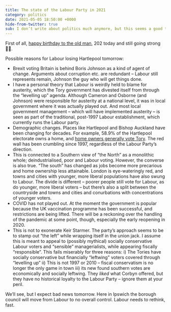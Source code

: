 ```yaml
---
title: The state of the Labour Party in 2021
category: politics
date: 2021-05-05 18:50:00 +0000
hide-from-twitter: true
sub: I don’t write about politics much anymore, but this seems a good time to think about the state of the Labour Party. Labour will do badly in tomorrow’s elections due to a number of factors outside its control, but the current leadership is catastrophically wrong in its strategy.
---
```


First of all, [happy birthday to the old man](https://en.wikipedia.org/wiki/Karl_Marx), 202 today and still going strong <span role="img" aria-label='Strong'>💪🏼</span>.

Possible reasons for Labour losing Hartlepool tomorrow:

- Brexit voting Britain is behind Boris Johnson as a kind of agent of change. Arguments about corruption etc. are redundant – Labour still represents remain, Johnson the guy who will get things done.
- I have a personal theory that Labour is weirdly held to blame for austerity, which the Tory government has divested itself from through the “levelling up” agenda. Although Cameron and Osborne (and Johnson) were responsible for austerity at a national level, it was in local government where it was actually played out. And most local government management – which will have implemented austerity – is seen as part of the traditional, post-1997 Labour establishment, which currently runs the Labour party.
- Demographic changes. Places like Hartlepool and Bishop Auckland have been changing for decades. For example, 58.9% of the Hartlepool electorate owns a home, and [home owners generally vote Tory](https://commonslibrary.parliament.uk/ge2019-how-did-demographics-affect-the-result/). The red wall has been crumbling since 1997, regardless of the Labour Party’s direction.
- This is connected to a Southern view of “the North” as a monolithic whole; deindustrialised, poor and Labour voting. However, the converse is also true. “The south” has changed as jobs become more precarious and home ownership less attainable. London is eye-wateringly red, and towns and cities with younger, more liberal populations have also swung to Labour. The divide is different – poorer people still vote for Labour, as do younger, more liberal voters – but there’s also a split between the countryside and towns and cities and conurbations with concentrations of younger voters.
- COVID has not played out. At the moment the government is popular because the UK vaccination programme has been successful, and restrictions are being lifted. There will be a reckoning over the handling of the pandemic at some point, though, especially the early reopening in 2020.
- This is not to exonerate Keir Starmer. The party’s approach seems to be to stamp out “the left” while wrapping itself in the union jack. I assume this is meant to appeal to (possibly mythical) socially conservative Labour voters and “sensible” managerialists, while appearing fiscally “responsible”. This fails miserably for three reasons: i) The Tories have socially conservative but financially “leftwing" voters covered through “levelling up” ii) This is not 1997 or 2010 – fiscal conservatism is no longer the only game in town iii) its new found southern votes are economically and socially leftwing. They _liked_ what Corbyn offered, but they have no historical loyalty to the Labour Party – ignore them at your peril.

We’ll see, but I expect bad news tomorrow. Here in Ipswich the borough council will move from Labour to no overall control. Labour needs to rethink, fast.
